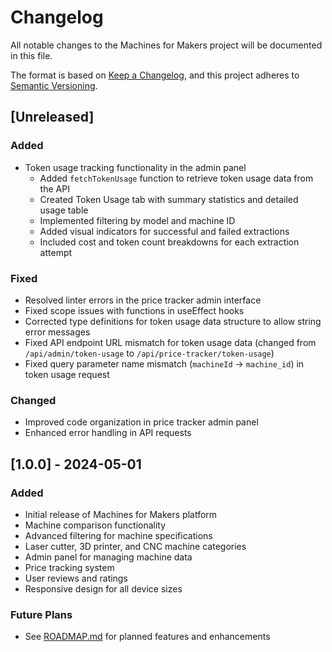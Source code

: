 # Changelog

All notable changes to the Machines for Makers project will be documented in this file.

The format is based on [Keep a Changelog](https://keepachangelog.com/en/1.0.0/),
and this project adheres to [Semantic Versioning](https://semver.org/spec/v2.0.0.html).

## [Unreleased]

### Added
- Token usage tracking functionality in the admin panel
  - Added `fetchTokenUsage` function to retrieve token usage data from the API
  - Created Token Usage tab with summary statistics and detailed usage table
  - Implemented filtering by model and machine ID
  - Added visual indicators for successful and failed extractions
  - Included cost and token count breakdowns for each extraction attempt

### Fixed
- Resolved linter errors in the price tracker admin interface
- Fixed scope issues with functions in useEffect hooks
- Corrected type definitions for token usage data structure to allow string error messages
- Fixed API endpoint URL mismatch for token usage data (changed from `/api/admin/token-usage` to `/api/price-tracker/token-usage`)
- Fixed query parameter name mismatch (`machineId` → `machine_id`) in token usage request

### Changed
- Improved code organization in price tracker admin panel
- Enhanced error handling in API requests

## [1.0.0] - 2024-05-01

### Added
- Initial release of Machines for Makers platform
- Machine comparison functionality
- Advanced filtering for machine specifications
- Laser cutter, 3D printer, and CNC machine categories
- Admin panel for managing machine data
- Price tracking system
- User reviews and ratings
- Responsive design for all device sizes

### Future Plans
- See [ROADMAP.md](../ROADMAP.md) for planned features and enhancements 